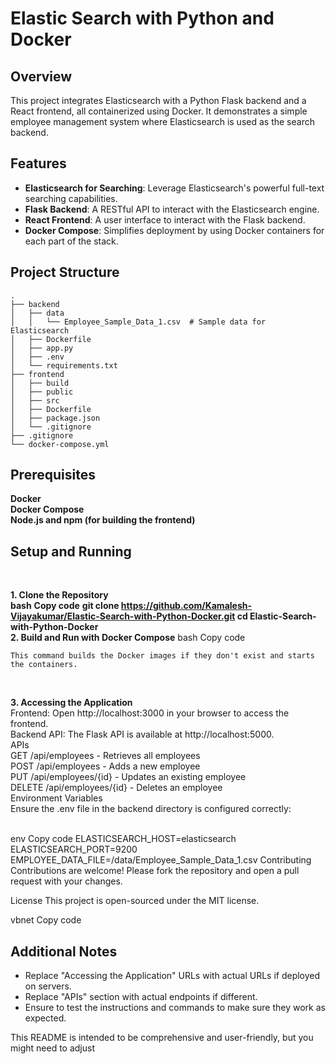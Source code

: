 # Elastic Search with Python and Docker

## Overview

This project integrates Elasticsearch with a Python Flask backend and a React frontend, all containerized using Docker. It demonstrates a simple employee management system where Elasticsearch is used as the search backend.

## Features

- **Elasticsearch for Searching**: Leverage Elasticsearch's powerful full-text searching capabilities.
- **Flask Backend**: A RESTful API to interact with the Elasticsearch engine.
- **React Frontend**: A user interface to interact with the Flask backend.
- **Docker Compose**: Simplifies deployment by using Docker containers for each part of the stack.

## Project Structure

```plaintext
.
├── backend
│   ├── data
│   │   └── Employee_Sample_Data_1.csv  # Sample data for Elasticsearch
│   ├── Dockerfile
│   ├── app.py
│   ├── .env
│   └── requirements.txt
├── frontend
│   ├── build
│   ├── public
│   ├── src
│   ├── Dockerfile
│   ├── package.json
│   └── .gitignore
├── .gitignore
└── docker-compose.yml
```


## Prerequisites

**Docker**<br>
**Docker Compose**<br>
**Node.js and npm (for building the frontend)**

## Setup and Running 
<br>

**1. Clone the Repository**
<br>
**bash**
**Copy code**
**git clone https://github.com/Kamalesh-Vijayakumar/Elastic-Search-with-Python-Docker.git
cd Elastic-Search-with-Python-Docker**
<br>
**2. Build and Run with Docker Compose**
bash
Copy code
```docker-compose up --build
This command builds the Docker images if they don't exist and starts the containers.
```
<br>

**3. Accessing the Application**
<br>
Frontend: Open http://localhost:3000 in your browser to access the frontend.<br>
Backend API: The Flask API is available at http://localhost:5000.<br>
APIs
<br>
GET /api/employees - Retrieves all employees
<br>
POST /api/employees - Adds a new employee
<br>
PUT /api/employees/{id} - Updates an existing employee
<br>
DELETE /api/employees/{id} - Deletes an employee
<br>
Environment Variables
<br>
Ensure the .env file in the backend directory is configured correctly:

<br>
env
Copy code
ELASTICSEARCH_HOST=elasticsearch
ELASTICSEARCH_PORT=9200
EMPLOYEE_DATA_FILE=/data/Employee_Sample_Data_1.csv
Contributing
Contributions are welcome! Please fork the repository and open a pull request with your changes.

License
This project is open-sourced under the MIT license.

vbnet
Copy code

## Additional Notes

- Replace "Accessing the Application" URLs with actual URLs if deployed on servers.
- Replace "APIs" section with actual endpoints if different.
- Ensure to test the instructions and commands to make sure they work as expected.

This README is intended to be comprehensive and user-friendly, but you might need to adjust
